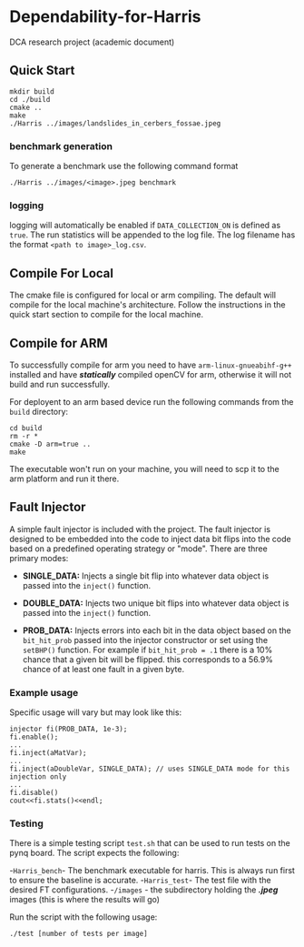 # Dependability-for-Harris
DCA research project (academic document)

## Quick Start
```
mkdir build
cd ./build
cmake ..
make
./Harris ../images/landslides_in_cerbers_fossae.jpeg
```

### benchmark generation
To generate a benchmark use the following command format
```
./Harris ../images/<image>.jpeg benchmark
```

### logging
logging will automatically be enabled if `DATA_COLLECTION_ON` is defined as `true`. The run statistics will be appended to the log file. The log filename has the format `<path to image>_log.csv`.

## Compile For Local
The cmake file is configured for local or arm compiling. The default will compile for the local machine's architecture. Follow the instructions in the quick start section to compile for the local machine. 

## Compile for ARM
To successfully compile for arm you need to have `arm-linux-gnueabihf-g++` installed and have ***statically*** compiled openCV for arm, otherwise it will not build and run successfully.

For deployent to an arm based device run the following commands from the `build` directory:

```
cd build
rm -r *
cmake -D arm=true ..
make
```
The executable won't run on your machine, you will need to scp it to the arm platform and run it there. 


## Fault Injector

A simple fault injector is included with the project. The fault injector is designed to be embedded into the code to inject data bit flips into the code based on a predefined operating strategy or "mode". There are three primary modes:

- **SINGLE_DATA:** Injects a single bit flip into whatever data object is passed into the `inject()` function.

- **DOUBLE_DATA:** Injects two unique bit flips into whatever data object is passed into the `inject()` function.

- **PROB_DATA:** Injects errors into each bit in the data object based on the `bit_hit_prob` passed into the injector constructor or set using the `setBHP()` function. For example if `bit_hit_prob = .1` there is a 10% chance that a given bit will be flipped. this corresponds to a 56.9% chance of at least one fault in a given byte. 

### Example usage
Specific usage will vary but may look like this:
```
injector fi(PROB_DATA, 1e-3);
fi.enable();
...
fi.inject(aMatVar);
...
fi.inject(aDoubleVar, SINGLE_DATA); // uses SINGLE_DATA mode for this injection only
...
fi.disable()
cout<<fi.stats()<<endl;
```

### Testing
There is a simple testing script `test.sh` that can be used to run tests on the pynq board. The script expects the following:

-`Harris_bench`- The benchmark executable for harris. This is always run first to ensure the baseline is accurate.
-`Harris_test`- The test file with the desired FT configurations.
-`/images` - the subdirectory holding the ***.jpeg*** images (this is where the results will go)

Run the script with the following usage:

```
./test [number of tests per image]
```
